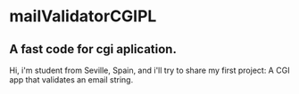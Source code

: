 # mailValidatorCGIPL
A fast code for cgi aplication.
--------------------------------

Hi, i'm student from Seville, Spain, and i'll try to share my first project: A CGI app that validates an email string.
